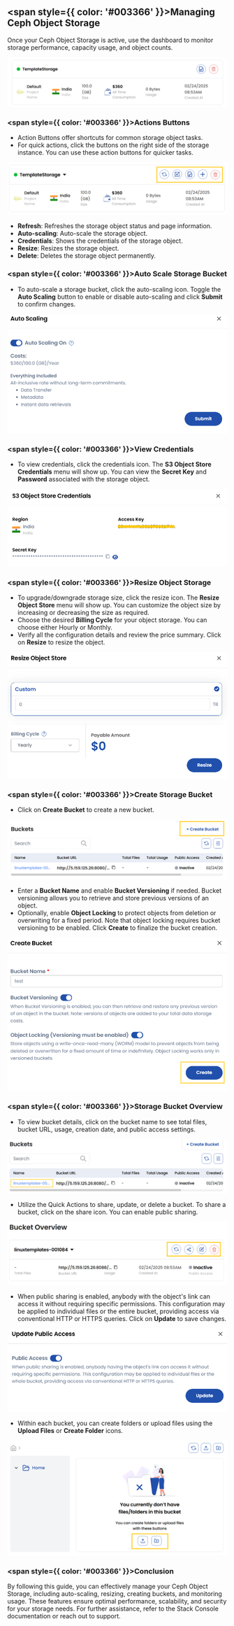## <span style={{ color: '#003366' }}>Managing Ceph Object Storage</span>

Once your Ceph Object Storage is active, use the dashboard to monitor storage performance, capacity usage, and object counts.

![Ceph Object Storage Dashboard](images/ob-8.png)

### <span style={{ color: '#003366' }}>Actions Buttons</span>

- Action Buttons offer shortcuts for common storage object tasks.
- For quick actions, click the buttons on the right side of the storage instance. You can use these action buttons for quicker tasks.

![Action Buttons](images/ob-9.png)

- **Refresh**: Refreshes the storage object status and page information.
- **Auto-scaling**: Auto-scale the storage object.
- **Credentials**: Shows the credentials of the storage object.
- **Resize**: Resizes the storage object.
- **Delete**: Deletes the storage object permanently.

### <span style={{ color: '#003366' }}>Auto Scale Storage Bucket</span>

- To auto-scale a storage bucket, click the auto-scaling icon. Toggle the **Auto Scaling** button to enable or disable auto-scaling and click **Submit** to confirm changes.

![Auto Scaling](images/ob-19.png)

### <span style={{ color: '#003366' }}>View Credentials</span>

- To view credentials, click the credentials icon. The **S3 Object Store Credentials** menu will show up. You can view the **Secret Key** and **Password** associated with the storage object.

![View Credentials](images/ob-17.png)

### <span style={{ color: '#003366' }}>Resize Object Storage</span>

- To upgrade/downgrade storage size, click the resize icon. The **Resize Object Store** menu will show up. You can customize the object size by increasing or decreasing the size as required.
- Choose the desired **Billing Cycle** for your object storage. You can choose either Hourly or Monthly.
- Verify all the configuration details and review the price summary. Click on **Resize** to resize the object.

![Resize Object Storage](images/ob-18.png)

### <span style={{ color: '#003366' }}>Create Storage Bucket</span>

- Click on **Create Bucket** to create a new bucket.

![Create Bucket](images/ob-10.png)

- Enter a **Bucket Name** and enable **Bucket Versioning** if needed. Bucket versioning allows you to retrieve and store previous versions of an object.
- Optionally, enable **Object Locking** to protect objects from deletion or overwriting for a fixed period. Note that object locking requires bucket versioning to be enabled. Click **Create** to finalize the bucket creation.

![Bucket Creation](images/ob-11.png)

### <span style={{ color: '#003366' }}>Storage Bucket Overview</span>

- To view bucket details, click on the bucket name to see total files, bucket URL, usage, creation date, and public access settings.

![Bucket Overview](images/ob-12.png)

- Utilize the Quick Actions to share, update, or delete a bucket. To share a bucket, click on the share icon. You can enable public sharing.

![Share Bucket](images/ob-13.png)

- When public sharing is enabled, anybody with the object's link can access it without requiring specific permissions. This configuration may be applied to individual files or the entire bucket, providing access via conventional HTTP or HTTPS queries. Click on **Update** to save changes.

![Public Sharing](images/ob-14.png)

- Within each bucket, you can create folders or upload files using the **Upload Files** or **Create Folder** icons.

![Upload Files or Create Folder](images/ob-15.png)

### <span style={{ color: '#003366' }}>Conclusion</span>

By following this guide, you can effectively manage your Ceph Object Storage, including auto-scaling, resizing, creating buckets, and monitoring usage. These features ensure optimal performance, scalability, and security for your storage needs. For further assistance, refer to the Stack Console documentation or reach out to support.
